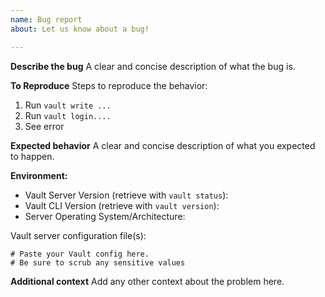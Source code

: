 ```yaml
---
name: Bug report
about: Let us know about a bug!

---
```


<!-- Please reserve GitHub issues for bug reports and feature requests.

For questions, the best place to get answers is on our [discussion forum](https://discuss.hashicorp.com/c/vault), as they will get more visibility from experienced users than the issue tracker.

Please note: We take Vault's security and our users' trust very seriously. If you believe you have found a security issue in Vault, please responsibly disclose by contacting us at security@hashicorp.com. Our PGP key is available at [our security page](https://www.hashicorp.com/security/).

-->

**Describe the bug**
A clear and concise description of what the bug is.

**To Reproduce**
Steps to reproduce the behavior:
1. Run `vault write ...`
2. Run `vault login....`
3. See error

**Expected behavior**
A clear and concise description of what you expected to happen.

**Environment:**
* Vault Server Version (retrieve with `vault status`):
* Vault CLI Version (retrieve with `vault version`):
* Server Operating System/Architecture:

Vault server configuration file(s):

```hcl
# Paste your Vault config here.
# Be sure to scrub any sensitive values
```

**Additional context**
Add any other context about the problem here.
